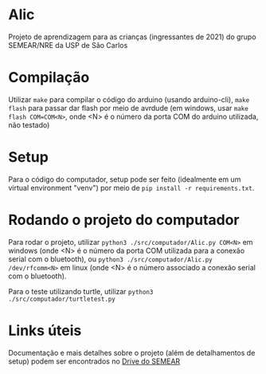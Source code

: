 # Alic
Projeto de aprendizagem para as crianças (ingressantes de 2021) do grupo SEMEAR/NRE da USP de São Carlos

# Compilação
Utilizar `make` para compilar o código do arduino (usando arduino-cli), `make flash` para passar dar flash por meio de avrdude (em windows, usar `make flash COM=COM<N>`, onde \<N\> é o número da porta COM do arduino utilizada, não testado)

# Setup
Para o código do computador, setup pode ser feito (idealmente em um virtual environment "venv") por meio de `pip install -r requirements.txt`.

# Rodando o projeto do computador
Para rodar o projeto, utilizar `python3 ./src/computador/Alic.py COM<N>` em windows (onde \<N\> é o número da porta COM utilizada para a conexão serial com o bluetooth), ou `python3 ./src/computador/Alic.py /dev/rfcomm<N>` em linux (onde \<N\> é o número associado a conexão serial com o bluetooth).

Para o teste utilizando turtle, utilizar `python3 ./src/computador/turtletest.py`

# Links úteis
Documentação e mais detalhes sobre o projeto (além de detalhamentos de setup) podem ser encontrados no [Drive do SEMEAR](https://drive.google.com/drive/folders/1vWqnM74xSp67X4y8V2mQ4u67FO98yd9W?usp=sharing)

